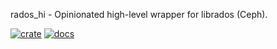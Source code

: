 rados_hi - Opinionated high-level wrapper for librados (Ceph).

[![crate](https://img.shields.io/crates/v/rados_hi.svg)](https://crates.io/crates/rados_hi)
[![docs](https://docs.rs/rados_hi/badge.svg)](https://docs.rs/rados_hi/)
